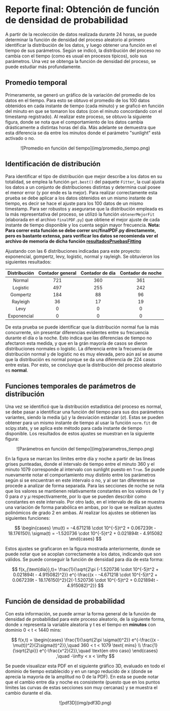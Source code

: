 # Reporte final: Obtención de función de densidad de probabilidad

A partir de la recolección de datos realizada durante 24 horas, se puede determinar la función de densidad del proceso aleatorio al primero identificar la distribución de los datos, y luego obtener una función en el tiempo de sus parámetros. Según se indicó, la distribución del proceso no cambia con el tiempo (como es usual en procesos típicos), solo sus parámetros. Una vez se obtenga la función de densidad del proceso, se puede estudiar más profundamente.

## Promedio temporal

Primeramente, se generó un gráfico de la variación del promedio de los datos en el tiempo. Para esto se obtuvo el promedio de los 100 datos obtenidos en cada instante de tiempo (cada minuto) y se graficó en función del minuto en que se tomaron los datos (con el minuto concordando con el timestamp registrado). Al realizar este proceso, se obtuvo la siguiente figura, donde se nota que el comportamiento de los datos cambia drásticamente a distintas horas del día. Más adelante se demuestra que esta diferencia se da entre los minutos donde el parámetro "sunlight" está activado o no.

<center>
![Promedio en función del tiempo](img/promedio_tiempo.png)

</center>

## Identificación de distribución

Para identificar el tipo de distribución que mejor describe a los datos en su totalidad, se emplea la función `get.best()` del paquete `Fitter`, la cual ajusta los datos a un conjunto de distribuciones distintas y determina cual posee el menor error (y por ende es la mejor). Para realizar correctamente esta prueba se debe aplicar a los datos obtenidos en un mismo instante de tiempo, es decir se hace el ajuste para los 100 datos de un mismo timestamp. Para ser robustos y asegurarse que la distribución empleada es la más representativa del proceso, se utilizó la función `obtenerMejorFit` (elaborada en el archivo `finalPDF.py`) que obtiene el mejor ajuste de cada instante de tiempo disponible y los cuenta según mayor frecuencia.  **Nota: Para correr esta función se debe correr src/finalPDF.py directamente, pero es bastante extensa, para verificar los datos se recomienda ver el archivo de memoria de dicha función [resultadosPruebasFitting](misc/resultadosPruebasFitting.txt)**

Ajustando con las 6 distribuciones indicadas para este proyecto: exponencial, gompertz, levy, logistic, normal y rayleigh. Se obtuvieron los siguientes resultados:

<center>

| Distribución | Contador general | Contador de día | Contador de noche |
|:------------:|:----------------:|:---------------:|:-----------------:|
|    Normal    |        721       |       360       |        361        |
|   Logistic   |        497       |       255       |        242        |
|   Gompertz   |        184       |        88       |         96        |
|   Rayleigh   |        36        |        17       |         19        |
|     Levy     |         0        |        0        |         0         |
|  Exponencial |         0        |        0        |         0         |

</center>

De esta prueba se puede identificar que la distribución normal fue la más concurrente, sin presentar diferencias evidentes entre su frecuencia durante el día o la noche. Esto indica que las diferencias de tiempo no afectaron esta medida, y que en la grán mayoría de casos se dieron distribuciones normales o logistic. La diferencia entre la frecuencia de distribución normal y de logistic no es muy elevada, pero aún así se asume que la distribución es normal porque se da una diferencia de 224 casos entre estas. Por esto, se concluye que la distribución del proceso aleatorio es **normal**.

## Funciones temporales de parámetros de distribución

Una vez se identificó que la distribución estadística del proceso es normal, se debe pasar a identificar una función del tiempo para sus dos parámetros variantes, siendo la media ($\mu$) y la desviación estándar ($\sigma$). Estas se pueden obtener para un mismo instante de tiempo al usar la función `norm.fit` de scipy.stats, y se aplica este método para cada instante de tiempo disponible. Los resultados de estos ajustes se muestran en la siguiente figura:

<center>
![Parámetros en función del tiempo](img/parametros_tiempo.png)
</center>

En la figura se marcan los límites entre día y noche a partir de las líneas grises punteadas, donde el intervalo de tiempo entre el minuto 360 y el minuto 1079 corresponde al intervalo con sunlight puesto en `True`. Se puede nuevamente notar el comportamiento muy distinto entre los parámetros según si se encuentran en este intervalo o no, y al ser tan diferentes se procede a analizar de forma separada. Para las secciones de noche se nota que los valores se mantienen relativamente constantes en los valores de 1 y 0 para $\sigma$ y $\mu$ respectivamente, por lo que se pueden describir como constantes en este intervalo. Por otro lado, en el intervalo de día se muestra una variación de forma parabólica en ambas, por lo que se realizan ajustes polinómicos de grado 2 en ambas. Al realizar los ajustes se obtienen las siguientes funciones:

$$
\begin{cases}
    \mu(t) = -4.671218 \cdot 10^{-5}t^2 + 0.067239t - 18.176150\\
    \sigma(t) = -1.520736 \cdot 10^{-5}t^2 +  0.021894t - 4.915082
\end{cases}
$$

Estos ajustes se graficaron en la figura mostrada anteriormente, donde se puede notar que se acoplan correctamente a los datos, indicando que son válidos. Se puede conseguir la función de densidad para día de esta forma:

$$
f(x_{\text{día}},t)= \frac{1}{\sqrt{2\pi (-1.520736 \cdot 10^{-5}t^2 +  0.021894t - 4.915082)^2}} e^{-\frac{(x - -4.671218 \cdot 10^{-5}t^2 + 0.067239t - 18.176150)^2}{2(-1.520736 \cdot 10^{-5}t^2 +  0.021894t - 4.915082)^2}}
$$

## Función de densidad de probabilidad

Con esta información, se puede armar la forma general de la función de densidad de probabilidad para este proceso aleatorio, de la siguiente forma, donde x representa la variable aleatoria y t es el tiempo en **minutos** con dominio 0 < t < 1440 mins:

$$
f(x,t) = 
\begin{cases}
\frac{1}{\sqrt{2\pi \sigma(t)^2}} e^{-\frac{(x - \mu(t))^2}{2\sigma(t)^2}},\quad 360 < t < 1079 \text{ mins} \\
\frac{1}{\sqrt{2\pi}} e^{-\frac{x^2}{2}},\quad \text{en otro caso}
\end{cases}
,\quad -\infty < x < \infty
$$

Se puede visualizar esta PDF en el siguiente gráfico 3D, evaluado en todo el dominio de tiempo establecido y en un rango reducido de x (donde se aprecia la mayoría de la amplitud no 0 de la PDF). En esta se puede notar que el cambio entre día y noche es consistente (puesto que en los puntos límites las curvas de estas secciones son muy cercanas) y se muestra el cambio durante el día.

<center>
![pdf3D](img/pdf3D.png)
</center>
